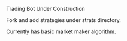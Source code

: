Trading Bot Under Construction

Fork and add strategies under strats directory.  

Currently has basic market maker algorithm.
